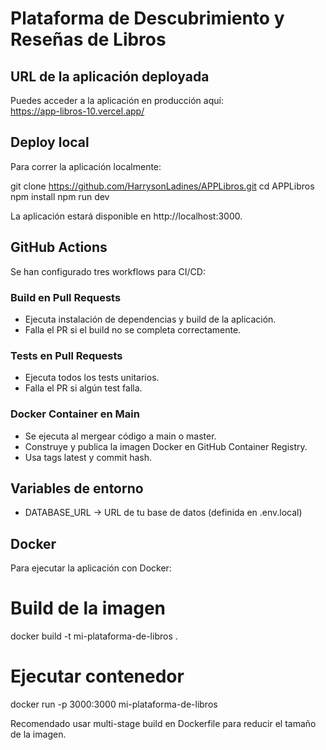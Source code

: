 # Plataforma de Descubrimiento y Reseñas de Libros

## URL de la aplicación deployada
Puedes acceder a la aplicación en producción aquí:  
https://app-libros-10.vercel.app/

## Deploy local
Para correr la aplicación localmente:

git clone https://github.com/HarrysonLadines/APPLibros.git
cd APPLibros
npm install
npm run dev

La aplicación estará disponible en http://localhost:3000.

## GitHub Actions
Se han configurado tres workflows para CI/CD:

### Build en Pull Requests
- Ejecuta instalación de dependencias y build de la aplicación.
- Falla el PR si el build no se completa correctamente.

### Tests en Pull Requests
- Ejecuta todos los tests unitarios.
- Falla el PR si algún test falla.

### Docker Container en Main
- Se ejecuta al mergear código a main o master.
- Construye y publica la imagen Docker en GitHub Container Registry.
- Usa tags latest y commit hash.

## Variables de entorno
- DATABASE_URL → URL de tu base de datos (definida en .env.local)


## Docker
Para ejecutar la aplicación con Docker:

# Build de la imagen
docker build -t mi-plataforma-de-libros .

# Ejecutar contenedor
docker run -p 3000:3000 mi-plataforma-de-libros

Recomendado usar multi-stage build en Dockerfile para reducir el tamaño de la imagen.

